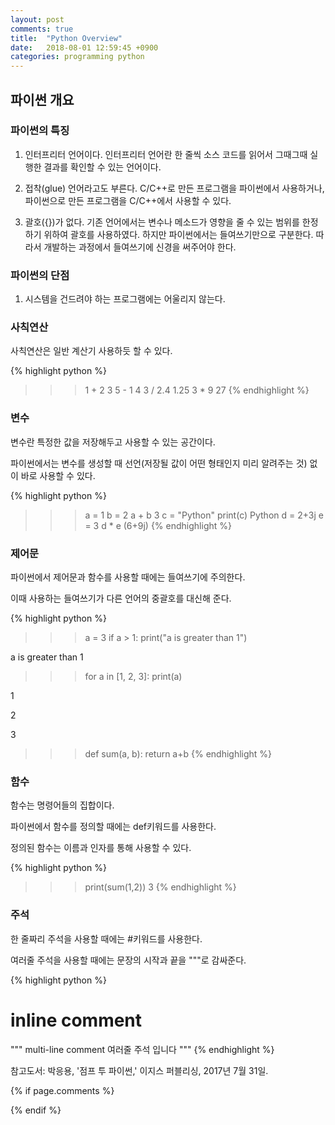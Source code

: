 ```yaml
---
layout: post
comments: true
title:  "Python Overview"
date:   2018-08-01 12:59:45 +0900
categories: programming python
---
```

## 파이썬 개요


### 파이썬의 특징

1. 인터프리터 언어이다. 
인터프리터 언어란 한 줄씩 소스 코드를 읽어서 그때그때 실행한 결과를 확인할 수 있는 언어이다.

2. 접착(glue) 언어라고도 부른다. C/C++로 만든 프로그램을 파이썬에서 사용하거나, 파이썬으로 만든 프로그램을 C/C++에서 사용할 수 있다.

3. 괄호({})가 없다. 기존 언어에서는 변수나 메소드가 영향을 줄 수 있는 범위를 한정하기 위하여 괄호를 사용하였다. 하지만 파이썬에서는 들여쓰기만으로 구분한다. 따라서 개발하는 과정에서 들여쓰기에 신경을 써주어야 한다.

### 파이썬의 단점

1. 시스템을 건드려야 하는 프로그램에는 어울리지 않는다.

### 사칙연산

사칙연산은 일반 계산기 사용하듯 할 수 있다.

{% highlight python %}
>>> 1 + 2
3
>> 5 - 1
4
>>> 3 / 2.4
1.25
>>> 3 * 9
27
{% endhighlight %}

### 변수

변수란 특정한 값을 저장해두고 사용할 수 있는 공간이다.

파이썬에서는 변수를 생성할 때 선언(저장될 값이 어떤 형태인지 미리 알려주는 것) 없이 바로 사용할 수 있다.

{% highlight python %}
>>> a = 1
>>> b = 2
>>> a + b
3
>>> c = "Python"
>>> print(c)
Python
>>> d = 2+3j
>>> e = 3
>>> d * e
(6+9j)
{% endhighlight %}

### 제어문

파이썬에서 제어문과 함수를 사용할 때에는 들여쓰기에 주의한다.

이때 사용하는 들여쓰기가 다른 언어의 중괄호를 대신해 준다.

{% highlight python %}
>>> a = 3
>>> if a > 1:
    print("a is greater than 1")

a is greater than 1
>>> for a in [1, 2, 3]:
    print(a)

1

2

3
>>> def sum(a, b):
    return a+b
{% endhighlight %}

### 함수

함수는 명령어들의 집합이다.

파이썬에서 함수를 정의할 때에는 def키워드를 사용한다.

정의된 함수는 이름과 인자를 통해 사용할 수 있다.

{% highlight python %}
>>> print(sum(1,2))
3
{% endhighlight %}

### 주석

한 줄짜리 주석을 사용할 때에는 #키워드를 사용한다.

여러줄 주석을 사용할 때에는 문장의 시작과 끝을 """로 감싸준다.

{% highlight python %}
# inline comment

"""
multi-line comment
여러줄 주석 입니다
"""
{% endhighlight %}

참고도서: 박응용, '점프 투 파이썬,' 이지스 퍼블리싱, 2017년 7월 31일.

{% if page.comments %} 


{% endif %}